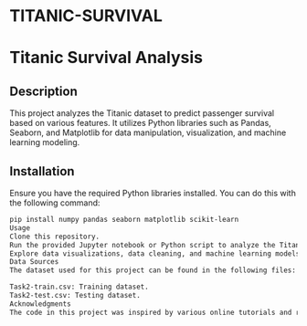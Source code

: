 # TITANIC-SURVIVAL
# Titanic Survival Analysis

## Description
This project analyzes the Titanic dataset to predict passenger survival based on various features. It utilizes Python libraries such as Pandas, Seaborn, and Matplotlib for data manipulation, visualization, and machine learning modeling.

## Installation
Ensure you have the required Python libraries installed. You can do this with the following command:
```bash
pip install numpy pandas seaborn matplotlib scikit-learn
Usage
Clone this repository.
Run the provided Jupyter notebook or Python script to analyze the Titanic dataset.
Explore data visualizations, data cleaning, and machine learning models used for survival prediction.
Data Sources
The dataset used for this project can be found in the following files:

Task2-train.csv: Training dataset.
Task2-test.csv: Testing dataset.
Acknowledgments
The code in this project was inspired by various online tutorials and resources.
